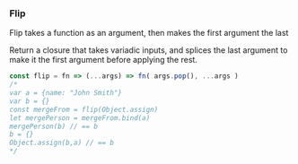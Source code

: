 ### Flip

Flip takes a function as an argument, then makes the first argument the last

Return a closure that takes variadic inputs, and splices the last argument to make it the first argument before applying the rest.

```js
const flip = fn => (...args) => fn( args.pop(), ...args )
/*
var a = {name: "John Smith"}
var b = {}
const mergeFrom = flip(Object.assign)
let mergePerson = mergeFrom.bind(a)
mergePerson(b) // == b
b = {}
Object.assign(b,a) // == b
*/
```
